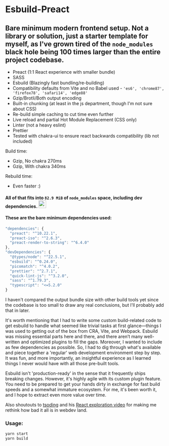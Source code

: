 # Esbuild-Preact

## Bare minimum modern frontend setup. Not a library or solution, just a starter template for myself, as I've grown tired of the `node_modules` black hole being 100 times larger than the entire project codebase.

- Preact (1:1 React experience with smaller bundle)
- SASS
- Esbuild (Blazingly fast bundling/re-building)
- Compatibility defaults from Vite and no Babel used - `'es6', 'chrome87', 'firefox78', 'safari14', 'edge88'`
- Gzip/Brotli/Both output encoding
- Built-in chunking (at least in the js department, though I'm not sure about CSS)
- Re-build simple caching to cut time even further
- Live reload and partial Hot Module Replacement (CSS only)
- Linter (not a heavy eslint)
- Prettier
- Tested with chakra-ui to ensure react backwards compatibility (lib not included)

Build time:
- Gzip, No chakra 270ms
- Gzip, With chakra 340ms

Rebuild time:
- Even faster :)

#### All of that fits into `82.9 MiB` of `node_modules` space, including dev dependencies. <img src="https://static-cdn.jtvnw.net/emoticons/v2/305253890/default/light/2.0" width=24 height=24 />

#### These are the bare minimum dependencies used:

```js
"dependencies": {
  "preact": "^10.22.1",
  "preact-iso": "^2.6.3",
  "preact-render-to-string": "^6.4.0"
},
"devDependencies": {
  "@types/node": "^22.5.1",
  "esbuild": "^0.24.0",
  "picomatch": "^4.0.2",
  "prettier": "^2.7.1",
  "quick-lint-js": "^3.2.0",
  "sass": "^1.79.3",
  "typescript": "<=5.2.0"
}
```

I haven't compared the output bundle size with other build tools yet since the codebase is too small to draw any real conclusions, but I'll probably add that in later.

It's worth mentioning that I had to write some custom build-related code to get esbuild to handle what seemed like trivial tasks at first glance—things I was used to getting out of the box from CRA, Vite, and Webpack. Esbuild was missing essential parts here and there, and there aren’t many well-written and optimized plugins to fill the gaps. Moreover, I wanted to include as few dependencies as possible. So, I had to dig through what's available and piece together a 'regular' web development environment step by step. It was fun, and more importantly, an insightful experience as I learned things I never would have with all those pre-built tools.

Esbuild isn't 'production-ready' in the sense that it frequently ships breaking changes. However, it's highly agile with its custom plugin feature. You need to be prepared to get your hands dirty in exchange for fast build speeds and a somewhat immature ecosystem. For me, it's been worth it, and I hope to extract even more value over time.

Also shoutouts to [tsoding](https://github.com/tsoding) and his [React exploration video](https://www.youtube.com/watch?v=XAGCULPO_DE) for making me rethink how bad it all is in webdev land.

### Usage:

```sh
yarn start
yarn build
```